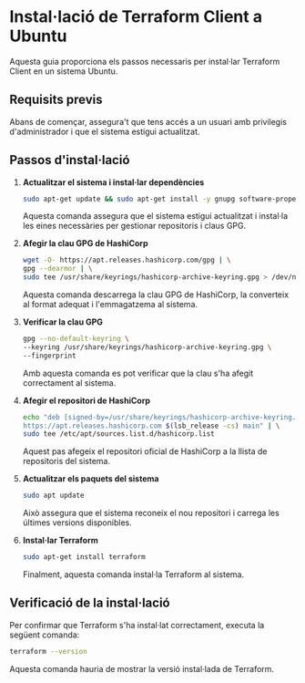 # Instal·lació de Terraform Client a Ubuntu

Aquesta guia proporciona els passos necessaris per instal·lar Terraform Client en un sistema Ubuntu.

## Requisits previs

Abans de començar, assegura't que tens accés a un usuari amb privilegis d'administrador i que el sistema estigui actualitzat.

## Passos d'instal·lació

1. **Actualitzar el sistema i instal·lar dependències**  
   ```bash
   sudo apt-get update && sudo apt-get install -y gnupg software-properties-common
   ```
   Aquesta comanda assegura que el sistema estigui actualitzat i instal·la les eines necessàries per gestionar repositoris i claus GPG.

2. **Afegir la clau GPG de HashiCorp**  
   ```bash
   wget -O- https://apt.releases.hashicorp.com/gpg | \
   gpg --dearmor | \
   sudo tee /usr/share/keyrings/hashicorp-archive-keyring.gpg > /dev/null
   ```
   Aquesta comanda descarrega la clau GPG de HashiCorp, la converteix al format adequat i l'emmagatzema al sistema.

3. **Verificar la clau GPG**  
   ```bash
   gpg --no-default-keyring \
   --keyring /usr/share/keyrings/hashicorp-archive-keyring.gpg \
   --fingerprint
   ```
   Amb aquesta comanda es pot verificar que la clau s'ha afegit correctament al sistema.

4. **Afegir el repositori de HashiCorp**  
   ```bash
   echo "deb [signed-by=/usr/share/keyrings/hashicorp-archive-keyring.gpg] \
   https://apt.releases.hashicorp.com $(lsb_release -cs) main" | \
   sudo tee /etc/apt/sources.list.d/hashicorp.list
   ```
   Aquest pas afegeix el repositori oficial de HashiCorp a la llista de repositoris del sistema.

5. **Actualitzar els paquets del sistema**  
   ```bash
   sudo apt update
   ```
   Això assegura que el sistema reconeix el nou repositori i carrega les últimes versions disponibles.

6. **Instal·lar Terraform**  
   ```bash
   sudo apt-get install terraform
   ```
   Finalment, aquesta comanda instal·la Terraform al sistema.

## Verificació de la instal·lació

Per confirmar que Terraform s'ha instal·lat correctament, executa la següent comanda:
```bash
terraform --version
```
Aquesta comanda hauria de mostrar la versió instal·lada de Terraform.
